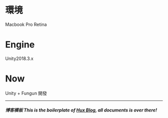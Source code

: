 # 環境
Macbook Pro Retina

# Engine
Unity2018.3.x

# Now
Unity + Fungun 開發

---

##### 博客模板 This is the boilerplate of [Hux Blog](https://github.com/Huxpro/huxpro.github.io), all documents is over there!
